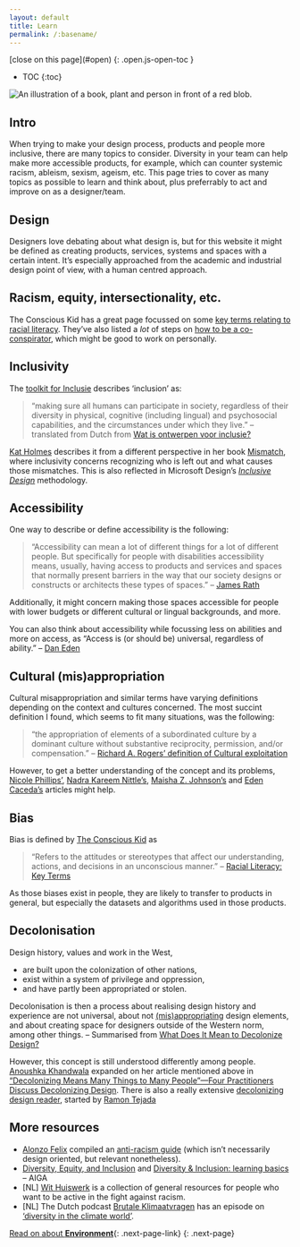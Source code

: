 ```yaml
---
layout: default
title: Learn
permalink: /:basename/
---
```


<nav class="toc js-toc">
[<span>close</span> on this page](#open)
{: .open.js-open-toc }

* TOC
{:toc}
</nav>

<main class="page" id="site-content">

<img src="/static/img/personal.svg" alt="An illustration of a book, plant and person in front of a red blob.">

## Intro
When trying to make your design process, products and people more inclusive, there are many topics to consider. Diversity in your team can help make more accessible products, for example, which can counter systemic racism, ableism, sexism, ageism, etc. This page tries to cover as many topics as possible to learn and think about, plus preferrably to act and improve on as a designer/team.

## Design
Designers love debating about what design is, but for this website it might be defined as creating products, services, systems and spaces with a certain intent. It’s especially approached from the academic and industrial design point of view, with a human centred approach.

## Racism, equity, intersection&shy;ality, etc.
The Conscious Kid has a great page focussed on some [key terms relating to racial literacy](https://www.theconsciouskid.org/racial-literacy-key-terms). They’ve also listed a *lot* of steps on [how to be a co-conspirator](https://www.theconsciouskid.org/how-to-be-a-coconspirator), which might be good to work on personally.

## Inclusivity
The [toolkit for Inclusie](https://inclusie.gebruikercentraal.nl/) describes ‘inclusion’ as:
> “making sure all humans can participate in society, regardless of their diversity in physical, cognitive (including lingual) and psychosocial capabilities, and the circumstances under which they live.” – translated from Dutch from [Wat is ontwerpen voor inclusie?](https://inclusie.gebruikercentraal.nl/over-de-toolkit-inclusie/wat-is-ontwerpen-voor-inclusie/)

[Kat Holmes](https://www.linkedin.com/in/katholmes/) describes it from a different perspective in her book [Mismatch](https://mitpress.mit.edu/9780262539487/mismatch/), where inclusivity concerns recognizing who is left out and what causes those mismatches. This is also reflected in Microsoft Design’s [_Inclusive Design_](https://www.microsoft.com/design/inclusive/) methodology.

## Accessibility
One way to describe or define accessibility is the following:
> “Accessibility can mean a lot of different things for a lot of different people. But specifically for people with disabilities accessibility means, usually, having access to products and services and spaces that normally present barriers in the way that our society designs or constructs or architects these types of spaces.” – [James Rath](https://www.youtube.com/watch?v=p6ys7QbXQo8?t=114)

Additionally, it might concern making those spaces accessible for people with lower budgets or different cultural or lingual backgrounds, and more.

You can also think about accessibility while focussing less on abilities and more on access, as “Access is (or should be) universal, regardless of ability.” – [Dan Eden](https://daneden.me/blog/2020/access-ability)

## Cultural (mis)appro&shy;priation
Cultural misappropriation and similar terms have varying definitions depending on the context and cultures concerned. The most succint definition I found, which seems to fit many situations, was the following:
> “the appropriation of elements of a subordinated culture by a dominant culture without substantive reciprocity, permission, and/or compensation.” – [Richard A. Rogers’ definition of Cultural exploitation](https://onlinelibrary.wiley.com/doi/full/10.1111/j.1468-2885.2006.00277.x)

However, to get a better understanding of the concept and its problems, [Nicole Phillips’](https://www.theodysseyonline.com/satire-as-survival), [Nadra Kareem Nittle’s](https://www.thoughtco.com/cultural-appropriation-and-why-iits-wrong-2834561), [Maisha Z. Johnson’s](https://everydayfeminism.com/2015/06/cultural-appropriation-wrong/) and [Eden Caceda’s](https://www.smh.com.au/opinion/our-cultures-are-not-your-costumes-20141114-11myp4.html) articles might help.

## Bias
Bias is defined by [The Conscious Kid](https://www.theconsciouskid.org/) as
> “Refers to the attitudes or stereotypes that affect our understanding, actions, and decisions in an unconscious manner.” – [Racial Literacy: Key Terms](https://www.theconsciouskid.org/racial-literacy-key-terms)

As those biases exist in people, they are likely to transfer to products in general, but especially the datasets and algorithms used in those products.

## Decolonisation
Design history, values and work in the West,
- are built upon the colonization of other nations, 
- exist within a system of privilege and oppression,
- and have partly been appropriated or stolen.

Decolonisation is then a process about realising design history and experience are not universal, about not [(mis)appropriating](#cultural-misappropriation) design elements, and about creating space for designers outside of the Western norm, among other things. – Summarised from [What Does It Mean to Decolonize Design?](https://eyeondesign.aiga.org/what-does-it-mean-to-decolonize-design/) 

However, this concept is still understood differently among people. [Anoushka Khandwala](https://anoushkakhandwala.com/about) expanded on her article mentioned above in [“Decolonizing Means Many Things to Many People”—Four Practitioners Discuss Decolonizing Design](https://eyeondesign.aiga.org/decolonizing-means-many-things-to-many-people-four-practitioners-discuss-decolonizing-design). There is also a really extensive [decolonizing design reader](https://docs.google.com/document/d/1Hbymt6a3zz044xF_LCqGfTmXJip3cetj5sHlxZEjtJ4/edit), started by [Ramon Tejada](https://ramongd.net/)

## More resources
- [Alonzo Felix](https://twitter.com/alonzofelix) compiled an [anti-racism guide](https://alonzofelix.notion.site/alonzofelix/Anti-racism-Guide-31ae62793b684ea1bdddefe8cfa84c19) (which isn’t necessarily design oriented, but relevant nonetheless).
- [Diversity, Equity, and Inclusion](https://www.aiga.org/membership-community/diversity-equity-inclusion) and [Diversity & Inclusion: learning basics](https://www.aiga.org/resources/diversity-inclusion-learning-basics) – AIGA
- [NL] [Wit Huiswerk](https://www.withuiswerk.nl/) is a collection of general resources for people who want to be active in the fight against racism.
- [NL] The Dutch podcast [Brutale Klimaatvragen](https://open.spotify.com/show/1FpEa2Dra62DY0TQYAKAGI?si=FadaH1JlSzKMsq_ZCnmq1Q) has an episode on [‘diversity in the climate world’](https://open.spotify.com/episode/3XFQtaj9XcddqxHKQY67yQ?si=dKFcUlCQQOKGlsfioriFAg).

[Read on about **Environment**](/environment/){: .next-page-link}
{: .next-page}

</main>
